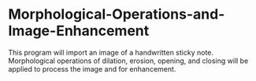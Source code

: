 # Morphological-Operations-and-Image-Enhancement
This program will import an image of a handwritten sticky note. Morphological
operations of dilation, erosion, opening, and closing will be applied to 
process the image and for enhancement. 

